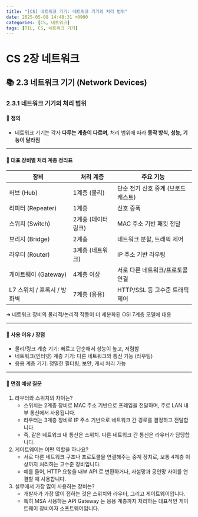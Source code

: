 ```yaml
---
title: "[CS] 네트워크 기기: 네트워크 기기의 처리 범위"
date: 2025-05-08 14:48:31 +0900
categories: [CS, 네트워크]
tags: [TIL, CS, 네트워크 기기]
---
```

# CS 2장 네트워크
## 📚 2.3 네트워크 기기 (Network Devices)

### 2.3.1 네트워크 기기의 처리 범위

#### 📘 정의
- 네트워크 기기는 각자 **다루는 계층이 다르며**, 처리 범위에 따라 **동작 방식, 성능, 기능이 달라짐**

---

#### 📌 대표 장비별 처리 계층 정리표

| 장비                 | 처리 계층        | 주요 기능                 |
|--------------------|--------------|-----------------------|
| 허브 (Hub)           | 1계층 (물리)     | 단순 전기 신호 중계 (브로드캐스트)  |
| 리피터 (Repeater)     | 1계층          | 신호 증폭                 |
| 스위치 (Switch)       | 2계층 (데이터 링크) | MAC 주소 기반 패킷 전달       |
| 브리지 (Bridge)       | 2계층          | 네트워크 분할, 트래픽 제어       |
| 라우터 (Router)       | 3계층 (네트워크)   | IP 주소 기반 라우팅          |
| 게이트웨이 (Gateway)    | 4계층 이상       | 서로 다른 네트워크/프로토콜 연결    |
| L7 스위치 / 프록시 / 방화벽 | 7계층 (응용)     | HTTP/SSL 등 고수준 트래픽 제어 |

➔ 네트워크 장비의 물리적/논리적 작동이 더 세분화된 OSI 7계층 모델에 대응

---

#### 🎯 사용 이유 / 장점
- 물리/링크 계층 기기: 빠르고 단순해서 성능이 높고, 저렴함
- 네트워크(인터넷) 계층 기기: 다른 네트워크와 통신 가능 (라우팅)
- 응용 계층 기기: 정밀한 필터링, 보안, 캐시 처리 가능


---  
#### 🎤 면접 예상 질문
1. 라우터와 스위치의 차이는?
   - 스위치는 2계층 장비로 MAC 주소 기반으로 프레임을 전달하며, 주로 LAN 내부 통신에서 사용됩니다.
   - 라우터는 3계층 장비로 IP 주소 기반으로 네트워크 간 경로를 결정하고 전달합니다.
   - 즉, 같은 네트워크 내 통신은 스위치. 다른 네트워크 간 통신은 라우터가 담당합니다.
2. 게이트웨이는 어떤 역할을 하나요?
   - 서로 다른 네트워크 구조나 프로토콜을 연결해주는 중계 장치로, 보통 4계층 이상까지 처리하는 고수준 장비입니다.
   - 예를 들어, HTTP 요청을 내부 API 로 변환하거나, 사설망과 공인망 사이를 연결할 때 사용합니다.
3. 실무에서 가장 많이 사용하는 장비는?
   - 개발자가 가장 많이 접하는 것은 스위치와 라우터, 그리고 게이트웨이입니다.
   - 특히 MSA 사용하는 API Gateway 는 응용 계층까지 처리하는 대표적인 게이트웨이 장비이자 소프트웨어입니다.
